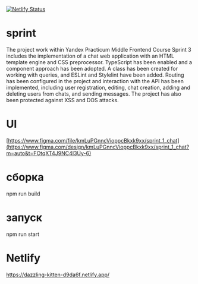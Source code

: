 [![Netlify Status](https://api.netlify.com/api/v1/badges/359cc3ab-5371-48ea-9862-a5dad6a7d8bb/deploy-status)](https://app.netlify.com/sites/dazzling-kitten-d9da6f/deploys)
# sprint
The project work within Yandex Practicum Middle Frontend Course Sprint 3 includes the implementation of a chat web application with an HTML template engine and CSS preprocessor. TypeScript has been enabled and a component approach has been adopted. A class has been created for working with queries, and ESLint and Stylelint have been added. Routing has been configured in the project and interaction with the API has been implemented, including user registration, editing, chat creation, adding and deleting users from chats, and sending messages. The project has also been protected against XSS and DOS attacks.
# UI
[https://www.figma.com/file/kmLuPGnncVioppcBkxk9xx/sprint_1_chat](https://www.figma.com/design/kmLuPGnncVioppcBkxk9xx/sprint_1_chat?m=auto&t=FOtqXT4J9NC4I3Uy-6)
# сборка
npm run build 
# запуск
npm run start
# Netlify
https://dazzling-kitten-d9da6f.netlify.app/
